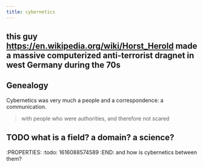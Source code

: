 ```yaml
---
title: cybernetics
---
```


## this guy https://en.wikipedia.org/wiki/Horst_Herold made a massive computerized anti-terrorist dragnet in west Germany during the 70s
## Genealogy

Cybernetics was very much a people and a correspondence: a communication.

> with people who were authorities, and therefore not scared
## TODO what is a field? a domain? a science? 
:PROPERTIES:
:todo: 1616088574589
:END:
and how is cybernetics between them?
